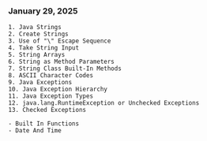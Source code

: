 ### January 29, 2025
    1. Java Strings
    2. Create Strings
    3. Use of "\" Escape Sequence
    4. Take String Input
    5. String Arrays
    6. String as Method Parameters
    7. String Class Built-In Methods
    8. ASCII Character Codes
    9. Java Exceptions
    10. Java Exception Hierarchy
    11. Java Exception Types
    12. java.lang.RuntimeException or Unchecked Exceptions
    13. Checked Exceptions

    - Built In Functions
    - Date And Time
